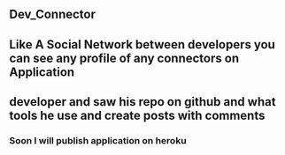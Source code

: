 ## Dev_Connector
## Like A Social Network between developers you can see any profile of any connectors on Application 
## developer and saw his repo on github and what tools he use and create posts with comments 
### Soon I will publish application on heroku
